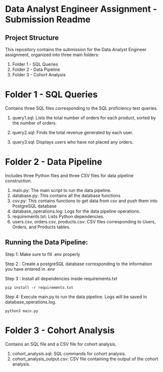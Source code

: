 
# Data Analyst Engineer Assignment - Submission Readme

## Project Structure

This repository contains the submission for the Data Analyst Engineer assignment, organized into three main folders:

1. Folder 1 - SQL Queries
2. Folder 2 - Data Pipeline
3. Folder 3 - Cohort Analysis

# Folder 1 - SQL Queries
Contains three SQL files corresponding to the SQL proficiency test queries.

1. query1.sql: Lists the total number of orders for each product, sorted by the number of orders.

2. query2.sql: Finds the total revenue generated by each user.

3. query3.sql: Displays users who have not placed any orders.

# Folder 2 - Data Pipeline

Includes three Python files and three CSV files for data pipeline construction.

1. main.py: The main script to run the data pipeline.
2. database.py: This contains all the database functions
3. csv.py: This contains functions to get data from csv and push them into PostgreSQL database
4. database_operations.log: Logs for the data pipeline operations.
5. requirements.txt: Lists Python dependencies.
6. users.csv, orders.csv, products.csv: CSV files corresponding to Users, Orders, and Products tables.

## Running the Data Pipeline:

Step 1: Make sure to fill .env properly

Step 2 : Create a postgreSQL database corresponding to the information you have entered in .env

Step 3 : Install all dependencies inside requirements.txt
```
pip install -r requirements.txt
```

Step 4: Execute main.py to run the data pipeline. Logs will be saved in database_operations.log.

```
python3 main.py
```

# Folder 3 - Cohort Analysis

Contains an SQL file and a CSV file for cohort analysis.

1. cohort_analysis.sql: SQL commands for cohort analysis.
2. cohort_analysis_output.csv: CSV file containing the output of the cohort analysis.